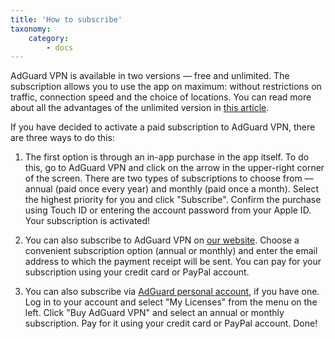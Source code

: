 ```yaml
---
title: 'How to subscribe'
taxonomy:
    category:
        - docs
---
```


AdGuard VPN is available in two versions — free and unlimited. The subscription allows you to use the app on maximum: without restrictions on traffic, connection speed and the choice of locations. You can read more about all the advantages of the unlimited version in [this article](link).

If you have decided to activate a paid subscription to AdGuard VPN, there are three ways to do this:

1. The first option is through an in-app purchase in the app itself. To do this, go to AdGuard VPN and click on the arrow in the upper-right corner of the screen. There are two types of subscriptions to choose from — annual (paid once every year) and monthly (paid once a month). Select the highest priority for you and click "Subscribe". Confirm the purchase using Touch ID or entering the account password from your Apple ID. Your subscription is activated!

2. You can also subscribe to AdGuard VPN on [our website](https://adguard-vpn.com/license.html). Choose a convenient subscription option (annual or monthly) and enter the email address to which the payment receipt will be sent. You can pay for your subscription using your credit card or PayPal account.

3. You can also subscribe via [AdGuard personal account](https://my.adguard.com/ru/main.html), if you have one. Log in to your account and select "My Licenses" from the menu on the left. Click "Buy AdGuard VPN" and select an annual or monthly subscription. Pay for it using your credit card or PayPal account. Done!